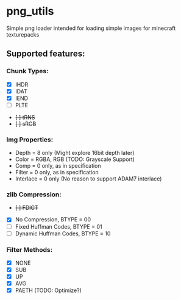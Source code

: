 # png_utils

Simple png loader intended for loading simple images for minecraft texturepacks

## Supported features:

### Chunk Types:

- [x] IHDR
- [x] IDAT
- [x] IEND
- [ ] PLTE
- ~~[ ] tRNS~~
- ~~[ ] sRGB~~

### Img Properties:

- Depth = 8 only (Might explore 16bit depth later)
- Color = RGBA, RGB (TODO: Grayscale Support)
- Comp = 0 only, as in specification
- Filter = 0 only, as in specification
- Interlace = 0 only (No reason to support ADAM7 interlace)

### zlib Compression:

- ~~[ ] FDICT~~

- [x] No Compression, BTYPE = 00
- [ ] Fixed Huffman Codes, BTYPE = 01
- [ ] Dynamic Huffman Codes, BTYPE = 10

### Filter Methods:

- [x] NONE
- [x] SUB
- [x] UP
- [x] AVG
- [x] PAETH (TODO: Optimize?)
